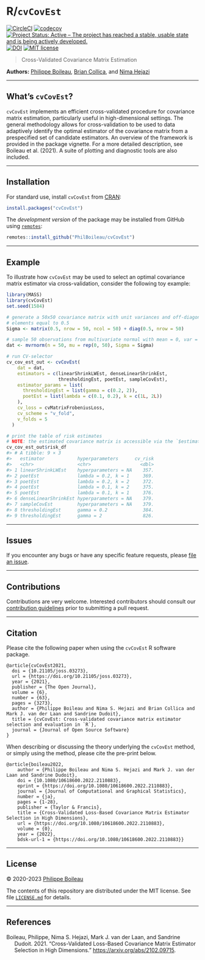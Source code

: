 
# R/`cvCovEst`

<!-- badges: start -->

[![CircleCI](https://dl.circleci.com/status-badge/img/gh/PhilBoileau/cvCovEst/tree/master.svg?style=svg)](https://app.circleci.com/pipelines/github/PhilBoileau/cvCovEst?branch=master)
[![codecov](https://codecov.io/gh/PhilBoileau/cvCovEst/branch/master/graph/badge.svg?token=miHiqpGXxJ)](https://app.codecov.io/gh/PhilBoileau/cvCovEst)
[![Project Status: Active – The project has reached a stable, usable
state and is being actively
developed.](https://www.repostatus.org/badges/latest/active.svg)](https://www.repostatus.org/#active)
[![DOI](https://joss.theoj.org/papers/10.21105/joss.03273/status.svg)](https://doi.org/10.21105/joss.03273)
[![MIT
license](http://img.shields.io/badge/license-MIT-brightgreen.svg)](https://opensource.org/licenses/mit/)
<!-- badges: end -->

> Cross-Validated Covariance Matrix Estimation

**Authors:** [Philippe Boileau](https://pboileau.ca), [Brian
Collica](https://www.linkedin.com/in/brian-collica-553b0b94), and [Nima
Hejazi](https://nimahejazi.org)

------------------------------------------------------------------------

## What’s `cvCovEst`?

`cvCovEst` implements an efficient cross-validated procedure for
covariance matrix estimation, particularly useful in high-dimensional
settings. The general methodology allows for cross-validation to be used
to data adaptively identify the optimal estimator of the covariance
matrix from a prespecified set of candidate estimators. An overview of
the framework is provided in the package vignette. For a more detailed
description, see Boileau et al. (2021). A suite of plotting and
diagnostic tools are also included.

------------------------------------------------------------------------

## Installation

For standard use, install `cvCovEst` from
[CRAN](https://cran.r-project.org/package=cvCovEst):

``` r
install.packages("cvCovEst")
```

The *development version* of the package may be installed from GitHub
using [`remotes`](https://CRAN.R-project.org/package=remotes):

``` r
remotes::install_github("PhilBoileau/cvCovEst")
```

------------------------------------------------------------------------

## Example

To illustrate how `cvCovEst` may be used to select an optimal covariance
matrix estimator via cross-validation, consider the following toy
example:

``` r
library(MASS)
library(cvCovEst)
set.seed(1584)

# generate a 50x50 covariance matrix with unit variances and off-diagonal
# elements equal to 0.5
Sigma <- matrix(0.5, nrow = 50, ncol = 50) + diag(0.5, nrow = 50)

# sample 50 observations from multivariate normal with mean = 0, var = Sigma
dat <- mvrnorm(n = 50, mu = rep(0, 50), Sigma = Sigma)

# run CV-selector
cv_cov_est_out <- cvCovEst(
    dat = dat,
    estimators = c(linearShrinkLWEst, denseLinearShrinkEst,
                   thresholdingEst, poetEst, sampleCovEst),
    estimator_params = list(
      thresholdingEst = list(gamma = c(0.2, 2)),
      poetEst = list(lambda = c(0.1, 0.2), k = c(1L, 2L))
    ),
    cv_loss = cvMatrixFrobeniusLoss,
    cv_scheme = "v_fold",
    v_folds = 5
  )

# print the table of risk estimates
# NOTE: the estimated covariance matrix is accessible via the `$estimate` slot
cv_cov_est_out$risk_df
#> # A tibble: 9 × 3
#>   estimator            hyperparameters      cv_risk
#>   <chr>                <chr>                  <dbl>
#> 1 linearShrinkLWEst    hyperparameters = NA    357.
#> 2 poetEst              lambda = 0.2, k = 1     369.
#> 3 poetEst              lambda = 0.2, k = 2     372.
#> 4 poetEst              lambda = 0.1, k = 2     375.
#> 5 poetEst              lambda = 0.1, k = 1     376.
#> 6 denseLinearShrinkEst hyperparameters = NA    379.
#> 7 sampleCovEst         hyperparameters = NA    379.
#> 8 thresholdingEst      gamma = 0.2             384.
#> 9 thresholdingEst      gamma = 2               826.
```

------------------------------------------------------------------------

## Issues

If you encounter any bugs or have any specific feature requests, please
[file an issue](https://github.com/PhilBoileau/cvCovEst/issues).

------------------------------------------------------------------------

## Contributions

Contributions are very welcome. Interested contributors should consult
our [contribution
guidelines](https://github.com/PhilBoileau/cvCovEst/blob/master/CONTRIBUTING.md)
prior to submitting a pull request.

------------------------------------------------------------------------

## Citation

Please cite the following paper when using the `cvCovEst` R software
package.

    @article{cvCovEst2021,
      doi = {10.21105/joss.03273},
      url = {https://doi.org/10.21105/joss.03273},
      year = {2021},
      publisher = {The Open Journal},
      volume = {6},
      number = {63},
      pages = {3273},
      author = {Philippe Boileau and Nima S. Hejazi and Brian Collica and Mark J. van der Laan and Sandrine Dudoit},
      title = {cvCovEst: Cross-validated covariance matrix estimator selection and evaluation in `R`},
      journal = {Journal of Open Source Software}
    }

When describing or discussing the theory underlying the `cvCovEst`
method, or simply using the method, please cite the pre-print below.

    @article{boileau2022,
        author = {Philippe Boileau and Nima S. Hejazi and Mark J. van der Laan and Sandrine Dudoit},
        doi = {10.1080/10618600.2022.2110883},
        eprint = {https://doi.org/10.1080/10618600.2022.2110883},
        journal = {Journal of Computational and Graphical Statistics},
        number = {ja},
        pages = {1-28},
        publisher = {Taylor & Francis},
        title = {Cross-Validated Loss-Based Covariance Matrix Estimator Selection in High Dimensions},
        url = {https://doi.org/10.1080/10618600.2022.2110883},
        volume = {0},
        year = {2022},
        bdsk-url-1 = {https://doi.org/10.1080/10618600.2022.2110883}}

------------------------------------------------------------------------

## License

© 2020-2023 [Philippe Boileau](https://pboileau.ca)

The contents of this repository are distributed under the MIT license.
See file
[`LICENSE.md`](https://github.com/PhilBoileau/cvCovEst/blob/master/LICENSE.md)
for details.

------------------------------------------------------------------------

## References

<div id="refs" class="references csl-bib-body hanging-indent">

<div id="ref-boileau2021" class="csl-entry">

Boileau, Philippe, Nima S. Hejazi, Mark J. van der Laan, and Sandrine
Dudoit. 2021. “Cross-Validated Loss-Based Covariance Matrix Estimator
Selection in High Dimensions.” <https://arxiv.org/abs/2102.09715>.

</div>

</div>
